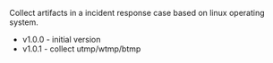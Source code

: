 Collect artifacts in a incident response case based on linux operating system.
- v1.0.0 - initial version
- v1.0.1 - collect utmp/wtmp/btmp

